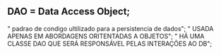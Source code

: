 ## DAO = Data Access Object;
" padrao de condigo ultilizado para a persistencia de dados";
" USADA APENAS EM ABORDAGENS ORITENTADAS A OBJETOS";
" HÁ UMA CLASSE DAO QUE SERÁ RESPONSÁVEL PELAS INTERAÇÕES AO DB";
